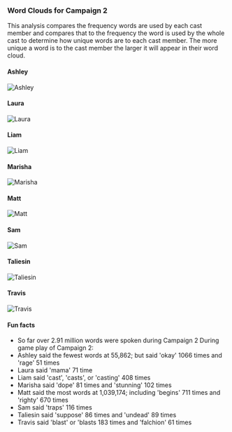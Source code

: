 ### Word Clouds for Campaign 2

This analysis compares the frequency words are used by each cast member and compares that to the frequency the word is used by the whole cast to determine how unique words are to each cast member. The more unique a word is to the cast member the larger it will appear in their word cloud.

#### Ashley
![Ashley](https://github.com/KyleOfCanada/CRDialogue/raw/main/plots/wordClouds/C2/C2ASHLEY.png)

#### Laura
![Laura](https://github.com/KyleOfCanada/CRDialogue/raw/main/plots/wordClouds/C2/C2LAURA.png)

#### Liam
![Liam](https://github.com/KyleOfCanada/CRDialogue/raw/main/plots/wordClouds/C2/C2LIAM.png)

#### Marisha
![Marisha](https://github.com/KyleOfCanada/CRDialogue/raw/main/plots/wordClouds/C2/C2MARISHA.png)

#### Matt
![Matt](https://github.com/KyleOfCanada/CRDialogue/raw/main/plots/wordClouds/C2/C2MATT.png)

#### Sam
![Sam](https://github.com/KyleOfCanada/CRDialogue/raw/main/plots/wordClouds/C2/C2SAM.png)

#### Taliesin
![Taliesin](https://github.com/KyleOfCanada/CRDialogue/raw/main/plots/wordClouds/C2/C2TALIESIN.png)

#### Travis
![Travis](https://github.com/KyleOfCanada/CRDialogue/raw/main/plots/wordClouds/C2/C2TRAVIS.png)

#### Fun facts

* So far over 2.91 million words were spoken during Campaign 2
During game play of Campaign 2:
* Ashley said the fewest words at 55,862; but said 'okay' 1066 times and 'rage' 51 times
* Laura said 'mama' 71 time
* Liam said 'cast', 'casts', or 'casting' 408 times
* Marisha said 'dope' 81 times and 'stunning' 102 times
* Matt said the most words at 1,039,174; including 'begins' 711 times and 'righty' 670 times
* Sam said 'traps' 116 times
* Taliesin said 'suppose' 86 times and 'undead' 89 times
* Travis said 'blast' or 'blasts 183 times and 'falchion' 61 times